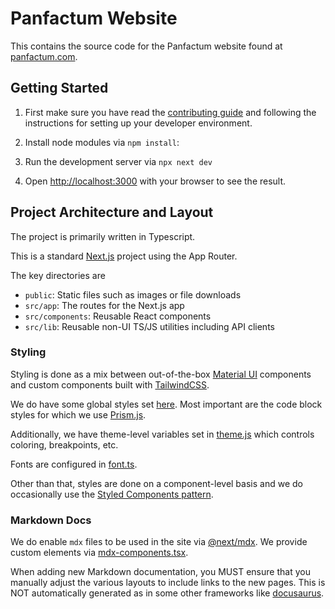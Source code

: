 # Panfactum Website

This contains the source code for the Panfactum website found at [panfactum.com](https://panfactum.com).

## Getting Started

1. First make sure you have read the 
[contributing guide](https://panfactum.com/docs/guides/contributing) and following the instructions
for setting up your developer environment.

2. Install node modules via `npm install`:

3. Run the development server via `npx next dev`

4. Open [http://localhost:3000](http://localhost:3000) with your browser to see the result.

## Project Architecture and Layout

The project is primarily written in Typescript.

This is a standard [Next.js](https://nextjs.org/) project using the App Router.

The key directories are

- `public`: Static files such as images or file downloads
- `src/app`: The routes for the Next.js app
- `src/components`: Reusable React components
- `src/lib`: Reusable non-UI TS/JS utilities including API clients

### Styling

Styling is done as a mix between out-of-the-box 
[Material UI](https://mui.com/material-ui/getting-started/) components and
custom components built with [TailwindCSS](https://tailwindcss.com/).

We do have some global styles set [here](src/app/globals.css). Most important
are the code block styles for which we use [Prism.js](https://prismjs.com/).

Additionally, we have theme-level variables set in [theme.js](./theme.js) which controls
coloring, breakpoints, etc.

Fonts are configured in [font.ts](./src/app/font.ts).

Other than that, styles are done on a component-level basis
and we do occasionally use the [Styled Components pattern](https://emotion.sh/docs/styled). 

### Markdown Docs

We do enable `mdx` files to be used in the site via 
[@next/mdx](https://nextjs.org/docs/app/building-your-application/configuring/mdx).
We provide custom elements via [mdx-components.tsx](src/mdx-components.tsx).

When adding new Markdown documentation, you MUST ensure that you manually
adjust the various layouts to include links to the new pages. This is NOT automatically
generated as in some other frameworks like [docusaurus](https://docusaurus.io/).